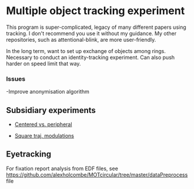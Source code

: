 Multiple object tracking experiment
==============
This program is super-complicated, legacy of many different papers using tracking. I don't recommend you use it without my guidance. My other repositories, such as attentional-blink, are more user-friendly.

In the long term, want to set up exchange of objects among rings. Necessary to conduct an identity-tracking experiment. Can also push harder on speed limit that way.

### Issues
-Improve anonymisation algorithm

## Subsidiary experiments

- [Centered vs. peripheral](experiment_specific/rps_limit/centered_vs_peripheral.md)

- [Square traj, modulations](experiment_specific/rps_limit/square.md)

## Eyetracking

For fixation report analysis from EDF files, see https://github.com/alexholcombe/MOTcircular/tree/master/dataPreprocess file
